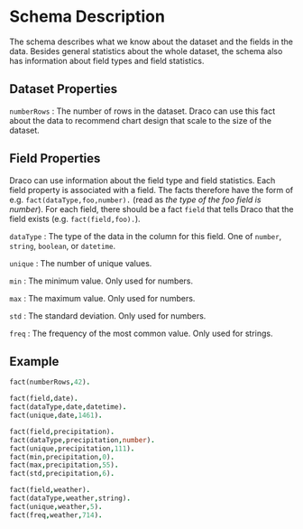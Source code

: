 # Schema Description

The schema describes what we know about the dataset and the fields in the data. Besides general statistics about the whole dataset, the schema also has information about field types and field statistics.

## Dataset Properties

`numberRows`
: The number of rows in the dataset. Draco can use this fact about the data to recommend chart design that scale to the size of the dataset.

## Field Properties

Draco can use information about the field type and field statistics. Each field property is associated with a field. The facts therefore have the form of e.g. `fact(dataType,foo,number).` (read as _the type of the foo field is number_). For each field, there should be a fact `field` that tells Draco that the field exists (e.g. `fact(field,foo).`).

`dataType`
: The type of the data in the column for this field. One of `number`, `string`, `boolean`, or `datetime`.

`unique`
: The number of unique values.

`min`
: The minimum value. Only used for numbers.

`max`
: The maximum value. Only used for numbers.

`std`
: The standard deviation. Only used for numbers.

`freq`
: The frequency of the most common value. Only used for strings.

## Example

```prolog
fact(numberRows,42).

fact(field,date).
fact(dataType,date,datetime).
fact(unique,date,1461).

fact(field,precipitation).
fact(dataType,precipitation,number).
fact(unique,precipitation,111).
fact(min,precipitation,0).
fact(max,precipitation,55).
fact(std,precipitation,6).

fact(field,weather).
fact(dataType,weather,string).
fact(unique,weather,5).
fact(freq,weather,714).
```
